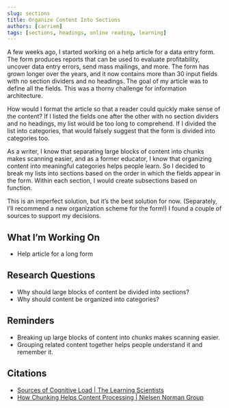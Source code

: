 ```yaml
---
slug: sections
title: Organize Content Into Sections
authors: [carriem]
tags: [sections, headings, online reading, learning]
---
```


A few weeks ago, I started working on a help article for a data entry form. The form produces reports that can be used to evaluate profitability, uncover data entry errors, send mass mailings, and more. The form has grown longer over the years, and it now contains more than 30 input fields with no section dividers and no headings. The goal of my article was to define all the fields. This was a thorny challenge for information architecture. 

How would I format the article so that a reader could quickly make sense of the content? If I listed the fields one after the other with no section dividers and no headings, my list would be too long to comprehend. If I divided the list into categories, that would falsely suggest that the form is divided into categories too. 

As a writer, I know that separating large blocks of content into chunks makes scanning easier, and as a former educator, I know that organizing content into meaningful categories helps people learn. So I decided to break my lists into sections based on the order in which the fields appear in the form. Within each section, I would create subsections based on function. 

This is an imperfect solution, but it’s the best solution for now. (Separately, I’ll recommend a new organization scheme for the form!) I found a couple of sources to support my decisions.

## What I’m Working On

* Help article for a long form

## Research Questions

* Why should large blocks of content be divided into sections?
* Why should content be organized into categories?

## Reminders

* Breaking up large blocks of content into chunks makes scanning easier.
* Grouping related content together helps people understand it and remember it.

## Citations

* [Sources of Cognitive Load | The Learning Scientists](https://www.learningscientists.org/blog/2023/7/6?rq=chunk)
* [How Chunking Helps Content Processing | Nielsen Norman Group](https://www.nngroup.com/articles/chunking/)
